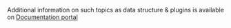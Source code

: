 Additional information on such topics as data structure & plugins is available on [Documentation portal](http://docs.pulsetile.com/)
